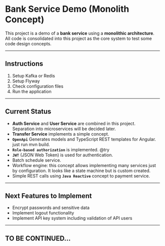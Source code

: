 # Bank Service Demo (Monolith Concept)

This project is a demo of a **bank service** using a **monolithic architecture**.  
All code is consolidated into this project as the core system to test some code design concepts.

---

## Instructions

1. Setup Kafka or Redis  
2. Setup Flyway  
3. Check configuration files  
4. Run the application

---

## Current Status

- **Auth Service** and **User Service** are combined in this project.  
  Separation into microservices will be decided later.  
- **Transfer Service** implements a simple concept.  
- **`OpenApi`** Generates models and TypeScript REST templates for Angular. just run mvn build.
- **`Role-based authorization`** is implemented. @try   
- **`JWT`** (JSON Web Token) is used for authentication.  
- Batch schedule service.  
- Workflow engine: this concept allows implementing many services just by configuration. It looks like a state machine but is custom created.  
- Simple REST calls using **`Java Reactive`** concept to payment service.

---

## Next Features to Implement

- Encrypt passwords and sensitive data  
- Implement logout functionality  
- Implement API key system including validation of API users

---

## TO BE CONTINUED...
